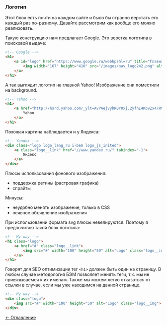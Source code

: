 ### Логотип

Этот блок есть почти на каждом сайте и было бы странно верстать его каждый раз по-разному.
Давайте рассмотрим как вообще его можно реализовать.

Такую конструкцию нам предлагает Google. Это верстка логотипа в поисковой выдаче:

```html
<!-- Google -->
<h1>
	<a id="logo" href="https://www.google.ru/webhp?hl=ru" title="Главная страница Google">
		<img width="167" height="410" src="/images/nav_logo242.png" alt="Google">
	</a>
</h1>
```

А так выглядит логотип на главной Yahoo! Изображение они поместили на background.

```html
<!-- Yahoo -->
<h1>
    <a href="http://hsrd.yahoo.com/_ylt=AvPAejvyhR0Y0xj.2yfhI4KbvZx4/RV=1/RE=1448109009/RH=aHNyZC55YWhvby5jb20-/RO=2/RU=aHR0cHM6Ly93d3cueWFob28uY29tLw--/RS=^ADAFYdbmOZ2We_J9Cvteu2s0acrivk-" id="yucs-logo-ani" class="y-logo-new ml-xs ti">
    	Yahoo
    </a>
</h1>
```

Похожая картина наблюдается и у Яндекса:

```html
<!-- Yandex -->
<div class="logo logo_lang_ru i-bem logo_js_inited">
	<a class="logo__link" href="//www.yandex.ru/" tabindex="-1">
		Яндекс
	</a>
</div>
```

Плюсы использования фонового изображения:
* поддержка ретины (растровая графика)
* спрайты

Минусы:
* неудобно менять изображение, только в CSS
* неявное объявление изображения

При использовании формата svg плюсы невелируются. Поэтому я предпочитаю такой блок логотипа:

```html
<!-- My way -->
<h1 class="logo">
	<a href="#" class="logo__link">
		<img src="#" width="100" height="50" alt="Logo" class="logo__img">
	</a>
</h1>
```
Говорят для SEO оптимизации тег `<h1>` должен быть один на страницу. В любом случае методология БЭМ позволяет менять теги, т.к. мы не привязываемся к их именам. Также мы можем легко отказаться от ссылки в случае, если мы уже находимся на данной странице.

```html
<!-- My way -->
<div class="logo">
	<img src="#" width="100" height="50" alt="Logo" class="logo__img">
</div>
```

[<- Оглавление](../README.md)
